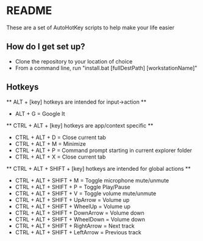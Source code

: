 # README #

These are a set of AutoHotKey scripts to help make your life easier

## How do I get set up? ##

* Clone the repository to your location of choice
* From a command line, run "install.bat [fullDestPath] [workstationName]"

## Hotkeys ##

** ALT + [key] hotkeys are intended for input->action **
- ALT + G = Google It

** CTRL + ALT + [key] hotkeys are app/context specific **
- CTRL + ALT + D = Close current tab
- CTRL + ALT + M = Minimize
- CTRL + ALT + P = Command prompt starting in current explorer folder
- CTRL + ALT + X = Close current tab

** CTRL + ALT + SHIFT + [key] hotkeys are intended for global actions **
- CTRL + ALT + SHIFT + M = Toggle microphone mute/unmute
- CTRL + ALT + SHIFT + P = Toggle Play/Pause
- CTRL + ALT + SHIFT + V = Toggle volume mute/unmute
- CTRL + ALT + SHIFT + UpArrow = Volume up
- CTRL + ALT + SHIFT + WheelUp = Volume up
- CTRL + ALT + SHIFT + DownArrow = Volume down
- CTRL + ALT + SHIFT + WheelDown = Volume down
- CTRL + ALT + SHIFT + RightArrow = Next track
- CTRL + ALT + SHIFT + LeftArrow = Previous track